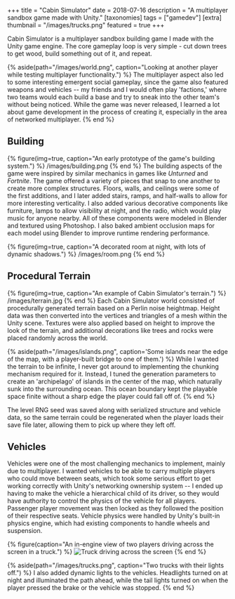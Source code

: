 +++
title = "Cabin Simulator"
date = 2018-07-16
description = "A multiplayer sandbox game made with Unity."
[taxonomies]
tags = ["gamedev"]
[extra]
thumbnail = "/images/trucks.png"
featured = true
+++

Cabin Simulator is a multiplayer sandbox building game I made with the Unity game engine. The core gameplay loop is very simple - cut down trees to get wood, build something out of it, and repeat. 

{% aside(path="/images/world.png", caption="Looking at another player while testing multiplayer functionality.") %}
The multiplayer aspect also led to some interesting emergent social gameplay, since the game also featured weapons and vehicles -- my friends and I would often play 'factions,' where two teams would each build a base and try to sneak into the other team's without being noticed. While the game was never released, I learned a lot about game development in the process of creating it, especially in the area of networked multiplayer.
{% end %}

## Building
{% figure(img=true, caption="An early prototype of the game's building system.") %}
/images/building.png
{% end %}
The building aspects of the game were inspired by similar mechanics in games like *Unturned* and *Fortnite*. The game offered a variety of pieces that snap to one another to create more complex structures. Floors, walls, and ceilings were some of the first additions, and I later added stairs, ramps, and half-walls to allow for more interesting verticality. I also added various decorative components like furniture, lamps to allow visibility at night, and the radio, which would play music for anyone nearby. All of these components were modeled in Blender and textured using Photoshop. I also baked ambient occlusion maps for each model using Blender to improve runtime rendering performance.

{% figure(img=true, caption="A decorated room at night, with lots of dynamic shadows.") %}
/images/room.png
{% end %}

## Procedural Terrain
{% figure(img=true, caption="An example of Cabin Simulator's terrain.") %}
/images/terrain.jpg
{% end %}
Each Cabin Simulator world consisted of procedurally generated terrain based on a Perlin noise heightmap. Height data was then converted into the vertices and triangles of a mesh within the Unity scene. Textures were also applied based on height to improve the look of the terrain, and additional decorations like trees and rocks were placed randomly across the world.

{% aside(path="/images/islands.png", caption='Some islands near the edge of the map, with a player-built bridge to one of them.') %}
While I wanted the terrain to be infinite, I never got around to implementing the chunking mechanism required for it. Instead, I tuned the generation parameters to create an 'archipelago' of islands in the center of the map, which naturally sunk into the surrounding ocean. This ocean boundary kept the playable space finite without a sharp edge the player could fall off of.
{% end %}

The level RNG seed was saved along with serialized structure and vehicle data, so the same terrain could be regenerated when the player loads their save file later, allowing them to pick up where they left off.

## Vehicles
Vehicles were one of the most challenging mechanics to implement, mainly due to multiplayer. I wanted vehicles to be able to carry multiple players who could move between seats, which took some serious effort to get working correctly with Unity's networking ownership system -- I ended up having to make the vehicle a hierarchical child of its driver, so they would have authority to control the physics of the vehicle for all players. Passenger player movement was then locked as they followed the position of their respective seats. Vehicle physics were handled by Unity's built-in physics engine, which had existing components to handle wheels and suspension.

{% figure(caption="An in-engine view of two players driving across the screen in a truck.") %}
![Truck driving across the screen](/videos/truck.gif)
{% end %}


{% aside(path="/images/trucks.png", caption="Two trucks with their lights off.") %}
I also added dynamic lights to the vehicles. Headlights turned on at night and illuminated the path ahead, while the tail lights turned on when the player pressed the brake or the vehicle was stopped.
{% end %}